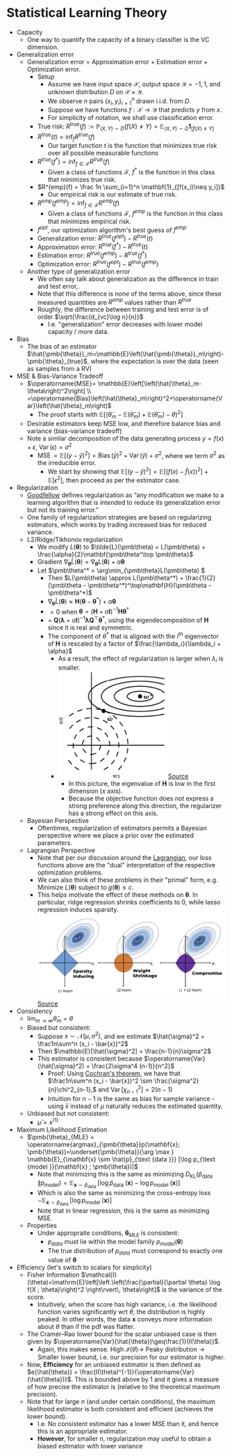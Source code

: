 # Statistical Learning Theory

* Capacity
  * One way to quantify the capacity of a binary classifier is the VC dimension.
* Generalization error
  * Generalization error = Approximation error + Estimation error + Optimization error. 
    * Setup
      * Assume we have input space $\mathcal{X}$, output space $\mathcal{Y} = {-1,1}$, and unknown distribution $D$ on $\mathcal{X} \times \mathcal{Y}$. 
      * We observe $n$ pairs ${(x_i, y_i)}_{i=1}^n$ drawn i.i.d. from $D$. 
      * Suppose we have functions $f : \mathcal{X} \rightarrow \mathcal{Y}$ that predicts $y$ from $x$. 
      * For simplicity of notation, we shall use classification error.
    * True risk: $R^{true}(f) := \mathbb{P}_{(X,Y) \sim D}(f(X) \neq Y) = \mathbb{E}_{(X,Y) \sim D}\mathbf{1}_{[f(X)\neq Y]}$
    * $R^{true}(t) = \inf_fR^{true}(f)$
      * Our target function $t$ is the function that minimizes true risk over all possible measurable functions
    * $R^{true}(f^*) = \inf_{f \in \mathcal{F}}R^{true}(f)$
      * Given a class of functions $\mathcal{F}$, $f^*$ is the function in this class that minimizes true risk. 
    * $R^{emp}(f) = \frac 1n \sum_{i=1}^n \mathbf{1}_{[f(x_i)\neq y_i]}$
      * Our empirical risk is our estimate of true risk. 
    * $R^{emp}(f^{emp}) = \inf_{f \in \mathcal{F}}R^{emp}(f)$
      * Given a class of functions $\mathcal{F}$, $f^{emp}$ is the function in this class that minimizes empirical risk. 
    * $f^{opt}$, our optimization algorithm's best guess of $f^{emp}$
    * Generalization error: $R^{true}(f^{opt}) - R^{true}(t)$
    * Approximation error: $R^{true}(f^*) - R^{true}(t)$
    * Estimation error: $R^{true}(f^{emp}) - R^{true}(f^*)$
    * Optimization error: $R^{true}(f^{opt}) - R^{true}(f^{emp})$
  * Another type of generalization error
    * We often say talk about generalization as the difference in train and test error,.
    * Note that this difference is _none_ of the terms above, since these measured quantities are $R^{emp}$ values rather than $R^{true}$
    * Roughly, the difference between training and test error is of order $\sqrt{\frac{d_{vc}\log n}{n}}$
      * I.e. "generalization" error decreases with lower model capacity / more data.
* Bias
  * The bias of an estimator $\hat{\pmb{\theta}}_m=\mathbb{E}\left(\hat{\pmb{\theta}}_m\right)-\pmb{\theta}_{true}$, where the expectation is over the data (seen as samples from a RV)
* MSE & Bias-Variance Tradeoff
  * $\operatorname{MSE}= \mathbb{E}\left[\left(\hat{\theta}_m-\theta\right)^2\right] \\ =\operatorname{Bias}\left(\hat{\theta}_m\right)^2+\operatorname{Var}\left(\hat{\theta}_m\right)$
    * The proof starts with $\mathbb{E}\left[\left(\hat{\theta}_m-\mathbb{E}(\hat{\theta}_m) + \mathbb{E}(\hat{\theta}_m) -\theta\right)^2\right]$
  * Desirable estimators keep MSE low, and therefore balance bias and variance (bias-variance tradeoff)
  * Note a similar decomposition of the data generating process $y = f(x) + \epsilon$, $\operatorname{Var}(\epsilon) = \sigma^2$
    * $\operatorname{MSE} = \mathbb{E}[(y-\hat{y})^2] = \operatorname{Bias}(\hat{y})^2+\operatorname{Var}(\hat{y})+\sigma^2$, where we term $\sigma^2$ as the irreducible error.
      * We start by showing that $\mathbb{E}[(y-\hat{y})^2] = \mathbb{E}[(f(x)-\hat{f}(x))^2] + \mathbb{E}[\epsilon^2]$, then proceed as per the estimator case.
* Regularization
  * [Goodfellow](https://www.deeplearningbook.org/contents/regularization.html) defines regularization as “any modification we make to a learning algorithm that is intended to reduce its generalization error but not its training error.”
  * One family of regularization strategies are based on regularizing estimators, which works by trading increased bias for reduced variance. 
  * L2/Ridge/Tikhonov regularization
    * We modify $L(\pmb\theta)$ to $\tilde{L}(\pmb\theta) = L(\pmb\theta) + \frac{\alpha}{2}\mathbf{\pmb\theta^\top \pmb\theta}$
    * Gradient $\nabla_{\pmb\theta}\tilde{L}(\pmb\theta) = \nabla_{\pmb\theta}L(\pmb\theta) + \alpha\pmb\theta$
    * Let $\pmb\theta^* = \arg\min_{\pmb\theta}L(\pmb\theta) $
      * Then $L(\pmb\theta) \approx L(\pmb\theta^*) + \frac{1}{2}(\pmb\theta - \pmb\theta^*)^\top\mathbf{H}(\pmb\theta - \pmb\theta^*)$
      * $\nabla_{\pmb\theta}\tilde{L}(\pmb\theta) \approx \mathbf{H}(\pmb\theta - \pmb\theta^*) + \alpha\pmb\theta$
      * $= 0$ when $\pmb\theta = (\mathbf{H}+\alpha\mathbf{I})^{-1}\mathbf{H}\pmb\theta^*$
      * = $\mathbf{Q}(\pmb\lambda + \alpha\mathbf{I})^{-1}\pmb\lambda\mathbf{Q}^{\top}\pmb\theta^*$, using the eigendecomposition of $\mathbf{H}$ since it is real and symmetric.
      * The component of $\theta^*$ that is aligned with the $i^{th}$ eigenvector of $\mathbf{H}$ is rescaled by a factor of $\frac{\lambda_i}{\lambda_i + \alpha}$
        * As a result, the effect of regularization is larger when $\lambda_i$ is smaller. 
        * ![l2.png](l2.png)[Source](https://www.deeplearningbook.org/contents/regularization.html)
          * In this picture, the eigenvalue of $\mathbf{H}$ is low in the first dimension ($x$ axis). 
          * Because the objective function does not express a strong preference along this direction, the regularizer has a strong effect on this axis.
  * Bayesian Perspective
    * Oftentimes, regularization of estimators permits a Bayesian perspective where we place a prior over the estimated parameters.
  * Lagrangian Perspective
    - Note that per our discussion around the [Lagrangian](../01_linear_algebra_and_calculus/notes.md), our loss functions above are the "dual" interpretation of the respective optimization problems.
    - We can also think of these problems in their "primal" form, e.g. Minimize $L(\pmb\theta)$ subject to $g(\pmb\theta) \leq c$.
    - This helps motivate the effect of these methods on $\pmb\theta$. In particular, ridge regression shrinks coefficients to 0, while lasso regression induces sparsity. ![regularization.png](regularization.png)[Source](https://medium.com/codex/understanding-l1-and-l2-regularization-the-guardians-against-overfitting-175fa69263dd)
* Consistency
  * $\operatorname{lim}_{m \rightarrow \infty} \hat{\theta}_m=\theta$
  * Biased but consistent: 
    * Suppose $x \sim \mathcal{N}(\mu, \sigma^2)$, and we estimate $\hat{\sigma}^2 = \frac1n\sum^n (x_i - \bar{x})^2$
    * Then $\mathbb{E}[\hat{\sigma}^2] = \frac{n-1}{n}\sigma^2$
    * This estimator is consistent because $\operatorname{Var}(\hat{\sigma}^2) = \frac{2\sigma^4 (n-1)}{n^2}$
      * Proof: Using [Cochran's theorem](https://en.wikipedia.org/wiki/Cochran%27s_theorem#Sample_mean_and_sample_variance), we have that $\frac1n\sum^n (x_i - \bar{x})^2 \sim \frac{\sigma^2}{n}\chi^2_{n-1},$ and $\operatorname{Var}[\chi^2_{n-1}] = 2(n-1)$
      * Intuition for $n-1$ is the same as bias for sample variance - using $\bar{x}$ instead of $\mu$ naturally reduces the estimated quantity.
  * Unbiased but not consistent:
    * $\hat{\mu} = x^{(1)}$
* Maximum Likelihood Estimation
  * $\pmb{\theta}_{MLE} = \operatorname{argmax}_{\pmb{\theta}}p(\mathbf{x}; \pmb{\theta})=\underset{\pmb{\theta}}{\arg \max } \mathbb{E}_{\mathbf{x} \sim \hat{p}_{\text {data }}} [\log p_{\text {model }}(\mathbf{x} ; \pmb{\theta})]$
    * Note that minimizing this is the same as minimizing $D_{\mathrm{KL}}\left(\hat{p}_{\text {data }} \| p_{\text {model}}\right)=\mathbb{E}_{\mathbf{x} \sim \hat{p}_{\text {data }}}\left[\log \hat{p}_{\text {data }}(\mathbf{x})-\log p_{\text {model }}(\mathbf{x})\right]$
    * Which is also the same as minimizing the cross-entropy loss $-\mathbb{E}_{\mathbf{x} \sim \hat{p}_{\text {data }}}\left[\log p_{\text {model }}(\mathbf{x})\right]$
    * Note that in linear regression, this is the same as minimizing MSE.
  * Properties
    * Under appropraite conditions, $\pmb{\theta}_{MLE}$ is consistent:
      * $p_{data}$ must lie within the model family $p_{model}(\pmb{\theta})$
      * The true distribution of $p_{data}$ must correspond to exactly one value of $\pmb{\theta}$
* Efficiency (let's switch to scalars for simplicity)
  * Fisher Information $\mathcal{I}(\theta)=\mathrm{E}\left[\left.\left(\frac{\partial}{\partial \theta} \log f(X ; \theta)\right)^2 \right\rvert\, \theta\right]$ is the variance of the score.
    * Intuitively, when the score has high variance, i.e. the likelihood function varies significantly wrt $\theta$, the distribution is highly peaked. In other words, the data $\mathbf{x}$ conveys _more_ information about $\theta$ than if the pdf was flatter. 
  * The Cramér–Rao lower bound for the scalar unbiased case is then given by $\operatorname{Var}(\hat{\theta})\geq\frac{1}{I(\theta)}$.
    * Again, this makes sense. High $\mathcal{I}(\theta) \rightarrow$ Peaky distribution $\rightarrow$ Smaller lower bound, i.e. our precision for our estimator is higher. 
  * Now, **Efficiency** for an unbiased estimator is then defined as $e(\hat{\theta}) = \frac{I(\theta)^{-1}}{\operatorname{Var}(\hat{\theta})}$. This is bounded above by 1 and it gives a measure of how precise the estimator is (relative to the theoretical maximum precision).
  * Note that for large $n$ (and under certain conditions), the maximum likelihood estimator is both consistent and efficient (achieves the lower bound). 
    * I.e. No consistent estimator has a lower MSE than it, and hence this is an appropriate estimator.
    * **However**, for smaller $n$, regularization may useful to obtain a biased estimator with lower variance